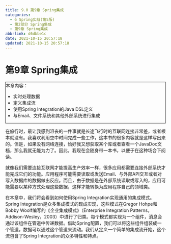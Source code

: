 ```yaml
---
title: 9.0 第9章 Spring集成
categories:
  - 6 Spring实战(第5版)
  - 第2部分 Spring集成
  - 第9章 Spring集成
abbrlink: d6dbbe1c
date: 2021-10-15 20:57:18
updated: 2021-10-15 20:57:18
---
```

# 第9章 Spring集成

<div style="border:1px solid;">本章内容：<ul><li>实时处理数据</li><li>定义集成流</li><li>使用Spring Integration的Java DSL定义</li><li>与Email、文件系统和其他外部系统进行集成</li></ul></div>

在旅行时，最让我感到沮丧的一件事就是长途飞行时的互联网连接非常差，或者根本就没有。我喜欢利用空中时间完成一些工作，这本书的很多内容就是这样写出来的。但是，如果没有网络连接，恰好我又想获取某个库或者查看一个JavaDoc文档，那么我就无能为力了。因此，我现在会随身带一本书，以便于在这种场合下阅读。

就像我们需要连接互联网才能提高生产效率一样，很多应用都需要连接外部系统才能完成它们的功能。应用程序可能需要读取或发送Email、与外部API交互或者对写入数据库的数据做出反应。而且，由于数据是在外部系统读取或写入的，应用可能需要以某种方式处理这些数据，这样才能转换为应用程序自己的领域类。

在本章中，我们将会看到如何使用Spring Integration实现通用的集成模式。Spring Integration是众多集成模式的现成实现，这些模式在Gregor Hohpe和Bobby Woolf编写的《企业集成模式》（Enterprise Integration Patterns，Addison-Wesley，2003）中进行了归类。每个模式都实现为一个组件，消息会通过该组件在管道中传递数据。借助Spring配置，我们可以将这些组件组装成一个管道，数据可以通过这个管道来流动。我们从定义一个简单的集成流开始，这个流包含了Spring Integration的众多特性和特点。
